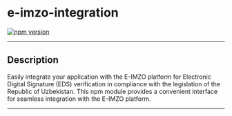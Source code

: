 # e-imzo-integration

[![npm version](https://badge.fury.io/js/e-imzo-integration.svg)](https://badge.fury.io/js/e-imzo-integration)

---

## Description

Easily integrate your application with the E-IMZO platform for Electronic Digital Signature (EDS) verification in compliance with the legislation of the Republic of Uzbekistan. This npm module provides a convenient interface for seamless integration with the E-IMZO platform.

---